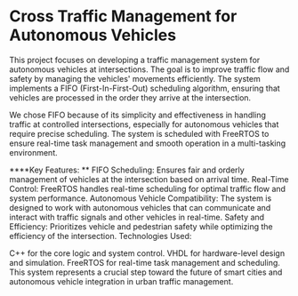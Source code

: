 # Cross Traffic Management for Autonomous Vehicles
This project focuses on developing a traffic management system for autonomous vehicles at intersections. The goal is to improve traffic flow and safety by managing the vehicles' movements efficiently. The system implements a FIFO (First-In-First-Out) scheduling algorithm, ensuring that vehicles are processed in the order they arrive at the intersection.

We chose FIFO because of its simplicity and effectiveness in handling traffic at controlled intersections, especially for autonomous vehicles that require precise scheduling. The system is scheduled with FreeRTOS to ensure real-time task management and smooth operation in a multi-tasking environment.

****Key Features:
**
FIFO Scheduling: Ensures fair and orderly management of vehicles at the intersection based on arrival time.
Real-Time Control: FreeRTOS handles real-time scheduling for optimal traffic flow and system performance.
Autonomous Vehicle Compatibility: The system is designed to work with autonomous vehicles that can communicate and interact with traffic signals and other vehicles in real-time.
Safety and Efficiency: Prioritizes vehicle and pedestrian safety while optimizing the efficiency of the intersection.
Technologies Used:

C++ for the core logic and system control.
VHDL for hardware-level design and simulation.
FreeRTOS for real-time task management and scheduling.
This system represents a crucial step toward the future of smart cities and autonomous vehicle integration in urban traffic management.
